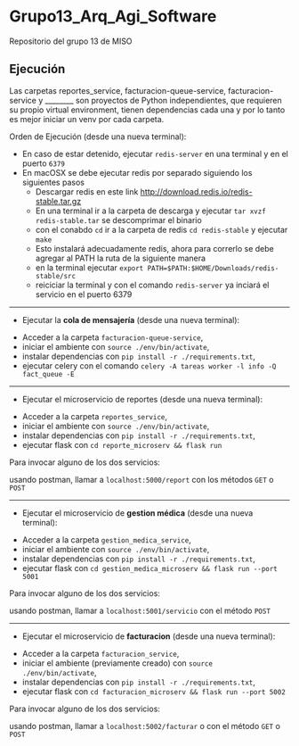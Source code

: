 # Grupo13_Arq_Agi_Software
Repositorio del grupo 13 de MISO


## Ejecución

Las carpetas reportes_service, facturacion-queue-service, facturacion-service y ________ son proyectos de Python independientes, que requieren su propio virtual environment, tienen dependencias cada una y por lo tanto es mejor iniciar un venv por cada carpeta.

Orden de Ejecución (desde una nueva terminal):

- En caso de estar detenido, ejecutar `redis-server` en una terminal y en el puerto `6379`
- En macOSX se debe ejecutar redis por separado siguiendo los siguientes pasos
  - Descargar redis en este link http://download.redis.io/redis-stable.tar.gz
  - En una terminal ir a la carpeta de descarga y ejecutar `tar xvzf redis-stable.tar` se descomprimar el binario
  - con el conabdo `cd` ir a la carpeta de redis `cd redis-stable` y ejecutar `make`
  - Esto instalará adecuadamente redis, ahora para correrlo se debe agregar al PATH la ruta de la siguiente manera
   - en la terminal ejecutar `export PATH=$PATH:$HOME/Downloads/redis-stable/src`
   - reiciciar la terminal y con el comando `redis-server` ya inciará el servicio en el puerto 6379

----

- Ejecutar la **cola de mensajería** (desde una nueva terminal):

* Acceder a la carpeta `facturacion-queue-service`,
* iniciar el ambiente con `source ./env/bin/activate`,
* instalar dependencias con `pip install -r ./requirements.txt`,
* ejecutar celery con el comando `celery -A tareas worker -l info -Q fact_queue -E`


----

- Ejecutar el microservicio de reportes (desde una nueva terminal):

* Acceder a la carpeta `reportes_service`,
* iniciar el ambiente con `source ./env/bin/activate`,
* instalar dependencias con `pip install -r ./requirements.txt`,
* ejecutar flask con `cd reporte_microserv && flask run`

Para invocar alguno de los dos servicios:

usando postman, llamar a `localhost:5000/report` con los métodos `GET` o `POST`

----

- Ejecutar el microservicio de **gestion médica** (desde una nueva terminal):

* Acceder a la carpeta `gestion_medica_service`,
* iniciar el ambiente con `source ./env/bin/activate`,
* instalar dependencias con `pip install -r ./requirements.txt`,
* ejecutar flask con `cd gestion_medica_microserv && flask run --port 5001`

Para invocar alguno de los dos servicios:

usando postman, llamar a `localhost:5001/servicio` con el método `POST`

----

- Ejecutar el microservicio de **facturacion** (desde una nueva terminal):

* Acceder a la carpeta `facturacion_service`,
* iniciar el ambiente (previamente creado) con `source ./env/bin/activate`,
* instalar dependencias con `pip install -r ./requirements.txt`,
* ejecutar flask con `cd facturacion_microserv && flask run --port 5002`

Para invocar alguno de los dos servicios:

usando postman, llamar a `localhost:5002/facturar` o con el método `GET` o `POST`
